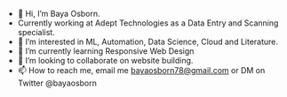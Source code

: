 - 👋 Hi, I’m Baya Osborn.
- Currently working at Adept Technologies as a Data Entry and Scanning specialist.
- 👀 I’m interested in ML, Automation, Data Science, Cloud and Literature.
- 🌱 I’m currently learning Responsive Web Design
- 💞️ I’m looking to collaborate on website building.
- 📫 How to reach me, email me bayaosborn78@gmail.com or DM on Twitter @bayaosborn 

<!---
bayaosborn/bayaosborn is a ✨ special ✨ repository because its `README.md` (this file) appears on your GitHub profile.
You can click the Preview link to take a look at your changes.
--->
